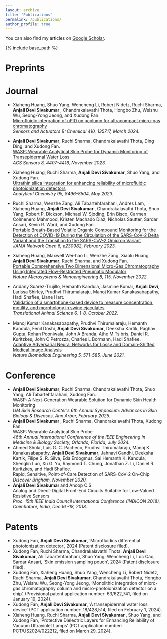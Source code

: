 ```yaml
---
layout: archive
title: "Publications"
permalink: /publications/
author_profile: true
---
```


  You can also find my articles on [Google Scholar](https://scholar.google.com/citations?user=9QutR7MAAAAJ&hl=en).
  
{% include base_path %}

<b>Preprints</b>
======


<b>Journal</b>
======

*	Xiaheng Huang, Shuo Yang, Wencheng Li, Robert Nidetz, Ruchi Sharma, <b> Anjali Devi Sivakumar </b>, Chandrakalavathi Thota, Hongbo Zhu, Weishu Wu, Seong-Yong Jeong, and Xudong Fan. <br> [Microfluidic integration of μPID on μcolumn for ultracompact micro-gas chromatography](https://doi.org/10.1016/j.snb.2024.135717) <br><em> Sensors and Actuators B: Chemical 410, 135717, March 2024. </em>

* <b>Anjali Devi Sivakumar</b>, Ruchi Sharma, Chandrakalavathi Thota, Ding Ding, and Xudong Fan. <br> [WASP: Wearable Analytical Skin Probe for Dynamic Monitoring of Transepidermal Water Loss](https://doi.org/10.1021/acssensors.3c01936) <br><em> ACS Sensors 8, 4407-4416, November 2023. </em>

* Xiaheng Huang, Ruchi Sharma, <b>Anjali Devi Sivakumar</b>, Shuo Yang, and Xudong Fan. <br> [Ultrathin silica integration for enhancing reliability of microfluidic photoionization detectors](https://doi.org/10.1021/acs.analchem.3c00354)<br><em> Analytical Chemistry 95, 8496–8504, May 2023.</em>

* Ruchi Sharma, Wenzhe Zang, Ali Tabartehfarahani, Andres Lam, Xiaheng Huang, <b> Anjali Devi Sivakumar </b>, Chandrakalavathi Thota, Shuo Yang, Robert P. Dickson, Michael W. Sjoding, Erin Bisco, Carmen Colmenero Mahmood, Kristen Machado Diaz, Nicholas Sautter, Sardar Ansari, Kevin R. Ward, and Xudong Fan. <br>[Portable Breath-Based Volatile Organic Compound Monitoring for the Detection of COVID-19 During the Circulation of the SARS-CoV-2 Delta Variant and the Transition to the SARS-CoV-2 Omicron Variant](10.1001/jamanetworkopen.2023.0982)<br><em> JAMA Network Open 6, e230982, February 2023.</em>

* Xiaheng Huang, Maxwell Wei-hao Li, Wenzhe Zang, Xiaolu Huang, <b>Anjali Devi Sivakumar</b>, Ruchi Sharma, and Xudong Fan. <br>[Portable Comprehensive Two Dimensional Micro-Gas Chromatography Using Integrated Flow-Restricted Pneumatic Modulator](https://doi.org/10.1038/s41378-022-00452-5) <br><em>Nature Microsystems & Nanoengineering 8, 115, November 2022.</em>

* Aridany Suárez-Trujillo, Hemanth Kandula, Jasmine Kumar, <b>Anjali Devi</b>, Larissa Shirley, Prudhvi Thirumalaraju, Manoj Kumar Kanakasabapathy, Hadi Shafiee, Liane Hart. <br>[Validation of a smartphone-based device to measure concentration, motility, and morphology in swine ejaculates](https://doi.org/10.1093/tas/txac119) <br><em> Translational Animal Science 6, 1-8, October 2022.</em>

* Manoj Kumar Kanakasabapathy, Prudhvi Thirumalaraju, Hemanth Kandula, Fenil Doshi, <b>Anjali Devi Sivakumar</b>, Deeksha Kartik, Raghav Gupta, Rohan Pooniwala, John A Branda, Athe M Tsibris, Daniel R. Kuritzkes, John C Petrozza, Charles L Bormann, Hadi Shafiee. <br>[Adaptive Adversarial Neural Networks for Lossy and Domain-Shifted Medical Image Analysis](https://doi.org/10.1038/s41551-021-00733-w) <br><em> Nature Biomedical Engineering 5, 571-585, June 2021. </em>
  
<b>Conference</b>
======

* <b>Anjali Devi Sivakumar</b>, Ruchi Sharma, Chandrakalavathi Thota, Shuo Yang, Ali Tabartehfarahani, Xudong Fan. <br> WASP: A Next-Generation Wearable Solution for Dynamic Skin Health Monitoring <br><em>UM Skin Research Center's 6th Annual Symposium: Advances in Skin Biology & Diseases, Ann Arbor, February 2025. </em>
* <b> Anjali Devi Sivakumar </b>, Ruchi Sharma, Chandrakalavathi Thota, Xudong Fan. <br> WASP: Wearable Analytical Skin Probe <br><em> 46th Annual International Conference of the IEEE Engineering in Medicine & Biology Society, Orlando, Florida, July 2024.</br></em>
*	Ahmed Shokr, Luis G. C. Pacheco, Prudhvi Thirumalaraju, Manoj K. Kanakasabapathy,<b> Anjali Devi Sivakumar</b>, Jahnavi Gandhi, Deeksha Kartik, Filipe S. R. Silva, Eda Erdogmus, Sai Hemanth K. Kandula, Shenglin Luo, Xu G. Yu, Raymond T. Chung, Jonathan Z. Li, Daniel R. Kuritzkes, and Hadi Shafiee. <br> Rapid, Sensitive, Point-of-Care Detection of SARS-CoV-2 On-Chip<br><em> Discover Brigham, November 2020.</em>
* <b>Anjali Devi Sivakumar </b> and Anoop C.S. <br> Analog and Direct-Digital Front-End Circuits Suitable for Low-Valued Resistive Sensors <br><em> Proc. 15th IEEE India Council International Conference (INDICON 2018), Coimbatore, India, Dec.16 -18, 2018. </em>

<b>Patents</b>
======
* Xudong Fan, <b> Anjali Devi Sivakumar</b>, ‘Microfluidics differential photoionization detector’, 2024 (Patent disclosure filed).
* Xudong Fan, Ruchi Sharma, Chandrakalavathi Thota, <b> Anjali Devi Sivakumar</b>, Ali Tabartehfarahani, Shuo Yang, Wencheng Li, Loc Cao, Sardar Ansari, ‘Skin emission sampling pouch’, 2024 (Patent disclosure filed).
* Xudong Fan, Xiaheng Huang, Shuo Yang, Wencheng Li, Robert Nidetz, Ruchi Sharma, <b>Anjali Devi Sivakumar</b>, Chandrakalavathi Thota, Hongbo Zhu, Weishu Wu, Seong-Yong Jeong, ‘Monolithic integration of micro-gas chromatography column and micro-photoionization detector on a chip’, (Provisional patent application number:  63/622,741,  filed on January 19, 2024).
* Xudong Fan, <b> Anjali Devi Sivakumar</b>, ‘A transepidermal water loss device’ (PCT application number: 18/428,514, filed on February 1, 2024).
* Xiaheng Huang, Ruchi Sharma, <b> Anjali Devi Sivakumar </b>, Shuo Yang, and Xudong Fan, ‘Protective Dielectric Layers for Enhancing Reliability of Vacuum Ultraviolet Lamps’ (PCT application number: PCT/US2024/022212, filed on March 29, 2024). 
